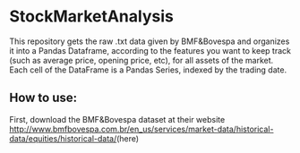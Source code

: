 # StockMarketAnalysis
This repository gets the raw .txt data given by BMF&Bovespa and organizes it into a Pandas Dataframe, according to the features you want to keep track (such as average price, opening price, etc), for all assets of the market. Each cell of the DataFrame is a Pandas Series, indexed by the trading date.

## How to use:
First, download the BMF&Bovespa dataset at their website <http://www.bmfbovespa.com.br/en_us/services/market-data/historical-data/equities/historical-data/>(here)

